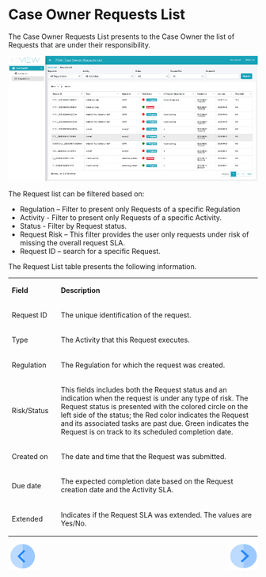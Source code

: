 # Case Owner Requests List

The Case Owner Requests List presents to the Case Owner the list of Requests that are under their responsibility.

 ![image](/articles/DPM/images/Figure_47_Case_Owner_Requests_List.png)

The Request list can be filtered based on: 

- Regulation – Filter to present only Requests of a specific Regulation
- Activity - Filter to present only Requests of a specific Activity.
- Status - Filter by Request status.
- Request Risk – This filter provides the user only requests under risk of missing the overall request SLA.
- Request ID – search for a specific Request. 

The Request List table presents the following information.

<table>
<tbody>
<tr>
<td width="100">
<p><strong>Field</strong></p>
</td>
<td width="800">
<p><strong>Description</strong></p>
</td>
</tr>
<tr>
<td width="100">
<p>Request ID</p>
</td>
<td width="800">
<p>The unique identification of the request.</p>
</td>
</tr>
<tr>
<td width="100">
<p>Type</p>
</td>
<td width="800">
<p>The Activity that this Request executes.</p>
</td>
</tr>
<tr>
<td width="100">
<p>Regulation</p>
</td>
<td width="800">
<p>The Regulation for which the request was created.</p>
</td>
</tr>
<tr>
<td width="100">
<p>Risk/Status</p>
</td>
<td width="800">
<p>This fields includes both the Request status and an indication when the request is under any type of risk. The Request status  is presented with the colored circle on the left side of the status; the Red color indicates the Request and its associated tasks are past due. Green indicates the Request is on track to its scheduled completion date.</p>
</td>
</tr>
<tr>
<td width="100">
<p>Created on</p>
</td>
<td width="800">
<p>The date and time that the Request was submitted.</p>
</td>
</tr>
<tr>
<td width="100">
<p>Due date</p>
</td>
<td width="800">
<p>The expected completion date based on the Request creation date and the Activity SLA.</p>
</td>
</tr>
<tr>
<td width="100">
<p>Extended</p>
</td>
<td width="800">
<p>Indicates if the Request SLA was extended. The values are Yes/No.</p>
</td>
</tr>
</tbody>
</table>



[![Previous](/articles/DPM/images/Previous.png)](/articles/DPM/06_Case_Owner_User_Interface/02_Case_Owner_User_Interface_Dashboard.md)[<img align="right" width="60" height="54" src="/articles/DPM/images/Next.png">](/articles/DPM/06_Case_Owner_User_Interface/04_Case_Owner_User_Interface_Details.md)

